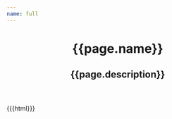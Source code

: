 ```yaml
---
name: full
---
```

<html lang="en">
    <head>
        <title>{{page.title}}</title>
        <meta name="description" content="{{page.description}}">
        <link rel="stylesheet" href="/main.css">
    </head>
    <body>
        <header class="relative
            z-10
            pt-[120px]
            px-4
            md:pt-[130px]
            lg:pt-[160px]
            pb-[100px]
            bg-primary
            overflow-hidden">
            <div class="inner">
                <h1>{{page.name}}</h1>
                <h2>{{page.description}}</h2>
            </div>
        </header>
        <div class="relative
            z-10
            pt-[120px]
            px-4
            md:pt-[130px]
            lg:pt-[160px]
            pb-[100px]">
            <div class="inner">
                {{{html}}}
            </div>
        </div>
    </body>
</html>

